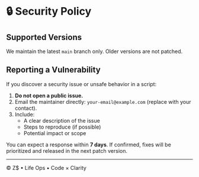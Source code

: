# 🔒 Security Policy

## Supported Versions

We maintain the latest `main` branch only. Older versions are not patched.

## Reporting a Vulnerability

If you discover a security issue or unsafe behavior in a script:

1. **Do not open a public issue.**
2. Email the maintainer directly: `your-email@example.com` (replace with your contact).
3. Include:
   - A clear description of the issue
   - Steps to reproduce (if possible)
   - Potential impact or scope

You can expect a response within **7 days**.
If confirmed, fixes will be prioritized and released in the next patch version.

---

© Z$ • Life Ops • Code × Clarity
